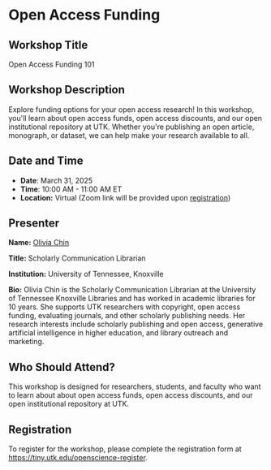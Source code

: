 # Open Access Funding

## Workshop Title

Open Access Funding 101

## Workshop Description

Explore funding options for your open access research! In this workshop, you'll learn about open access funds, open access discounts, and our open institutional repository at UTK. Whether you're publishing an open article, monograph, or dataset, we can help make your research available to all.

## Date and Time

- **Date**: March 31, 2025
- **Time**: 10:00 AM - 11:00 AM ET
- **Location:** Virtual (Zoom link will be provided upon [registration](https://tiny.utk.edu/openscience-register))

## Presenter

**Name:** [Olivia Chin](https://libguides.utk.edu/prf.php?id=c696b1dd-db08-11ee-ad2f-0a92c88187d1)

**Title:** Scholarly Communication Librarian

**Institution:** University of Tennessee, Knoxville

**Bio:** Olivia Chin is the Scholarly Communication Librarian at the University of Tennessee Knoxville Libraries and has worked in academic libraries for 10 years. She supports UTK researchers with copyright, open access funding, evaluating journals, and other scholarly publishing needs. Her research interests include scholarly publishing and open access, generative artificial intelligence in higher education, and library outreach and marketing.

## Who Should Attend?

This workshop is designed for researchers, students, and faculty who want to learn about about open access funds, open access discounts, and our open institutional repository at UTK.

## Registration

To register for the workshop, please complete the registration form at <https://tiny.utk.edu/openscience-register>.
